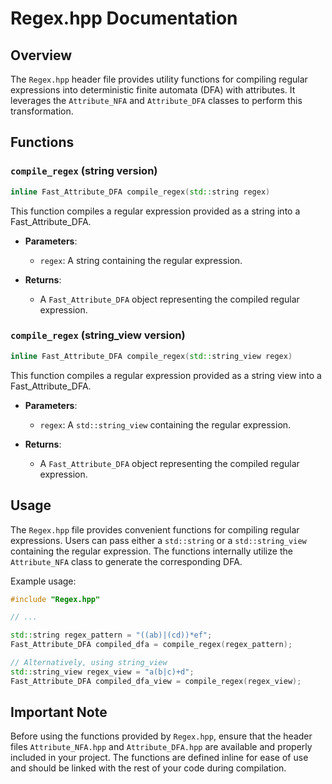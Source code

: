 # Regex.hpp Documentation

## Overview

The `Regex.hpp` header file provides utility functions for compiling regular expressions into deterministic finite automata (DFA) with attributes. It leverages the `Attribute_NFA` and `Attribute_DFA` classes to perform this transformation.

## Functions

### `compile_regex` (string version)

```cpp
inline Fast_Attribute_DFA compile_regex(std::string regex)
```

This function compiles a regular expression provided as a string into a Fast_Attribute_DFA.

- **Parameters**:
  - `regex`: A string containing the regular expression.

- **Returns**:
  - A `Fast_Attribute_DFA` object representing the compiled regular expression.

### `compile_regex` (string_view version)

```cpp
inline Fast_Attribute_DFA compile_regex(std::string_view regex)
```

This function compiles a regular expression provided as a string view into a Fast_Attribute_DFA.

- **Parameters**:
  - `regex`: A `std::string_view` containing the regular expression.

- **Returns**:
  - A `Fast_Attribute_DFA` object representing the compiled regular expression.

## Usage

The `Regex.hpp` file provides convenient functions for compiling regular expressions. Users can pass either a `std::string` or a `std::string_view` containing the regular expression. The functions internally utilize the `Attribute_NFA` class to generate the corresponding DFA.

Example usage:

```cpp
#include "Regex.hpp"

// ...

std::string regex_pattern = "((ab)|(cd))*ef";
Fast_Attribute_DFA compiled_dfa = compile_regex(regex_pattern);

// Alternatively, using string_view
std::string_view regex_view = "a(b|c)+d";
Fast_Attribute_DFA compiled_dfa_view = compile_regex(regex_view);
```

## Important Note

Before using the functions provided by `Regex.hpp`, ensure that the header files `Attribute_NFA.hpp` and `Attribute_DFA.hpp` are available and properly included in your project. The functions are defined inline for ease of use and should be linked with the rest of your code during compilation.